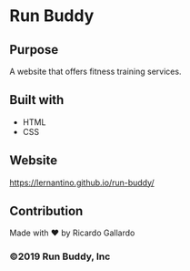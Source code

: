 # Run Buddy 

## Purpose
A website that offers fitness training services. 

## Built with 
* HTML
* CSS

## Website 
https://lernantino.github.io/run-buddy/

## Contribution 
Made with ❤️ by Ricardo Gallardo 

### ©️2019 Run Buddy, Inc 
